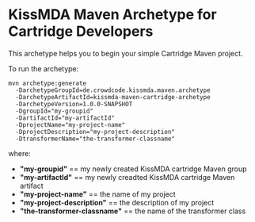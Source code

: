 KissMDA Maven Archetype for Cartridge Developers
================================================
This archetype helps you to begin your simple Cartridge Maven project.

To run the archetype:

```
mvn archetype:generate                                  
  -DarchetypeGroupId=de.crowdcode.kissmda.maven.archetype
  -DarchetypeArtifactId=kissmda-maven-cartridge-archetype
  -DarchetypeVersion=1.0.0-SNAPSHOT
  -DgroupId="my-groupid"
  -DartifactId="my-artifactId"
  -DprojectName="my-project-name"
  -DprojectDescription="my-project-description"
  -DtransformerName="the-transformer-classname"
```

where:
* **"my-groupid"** == my newly created KissMDA cartridge Maven group
* **"my-artifactId"** == my newly creadted KissMDA cartridge Maven artifact
 * **"my-project-name"** == the name of my project
 * **"my-project-description"** == the description of my project
 * **"the-transformer-classname"** == the name of the transformer class